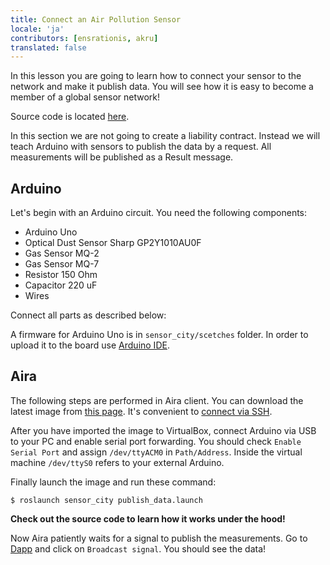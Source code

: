 ```yaml
---
title: Connect an Air Pollution Sensor
locale: 'ja' 
contributors: [ensrationis, akru]
translated: false
---
```


In this lesson you are going to learn how to connect your sensor to the network and make it publish data. You will see how it is easy to become a member of a global sensor network!

Source code is located [here](https://github.com/airalab/robonomics_tutorials/tree/master/sensor_city).

In this section we are not going to create a liability contract. Instead we will teach Arduino with sensors to publish the data by a request. All measurements will be published as a Result message.

## Arduino

Let's begin with an Arduino circuit. You need the following components:

* Arduino Uno
* Optical Dust Sensor Sharp GP2Y1010AU0F
* Gas Sensor MQ-2
* Gas Sensor MQ-7
* Resistor 150 Ohm
* Capacitor 220 uF
* Wires

Connect all parts as described below:

<!-- .. image:: ../img/7.png
  :alt: Arduino schema
  :align: center -->

A firmware for Arduino Uno is in `sensor_city/scetches` folder. In order to upload it to the board use [Arduino IDE](https://www.arduino.cc/en/Main/Software).

<!-- .. image:: ../img/8.png
   :alt: Arduino IDE
   :align: center
 -->

## Aira

The following steps are performed in Aira client. You can download the latest image from [this page](https://github.com/airalab/aira/releases). It's convenient to [connect via SSH](/docs/aira-connecting-via-ssh/).

After you have imported the image to VirtualBox, connect Arduino via USB to your PC and enable serial port forwarding. You should check `Enable Serial Port` and assign `/dev/ttyACM0` in `Path/Address`. Inside the virtual machine `/dev/ttyS0` refers to your external Arduino.

<!-- .. image:: ../img/9.png
   :alt: Set a port
   :align: center -->

Finally launch the image and run these command:

```
$ roslaunch sensor_city publish_data.launch
```

**Check out the source code to learn how it works under the hood!**

Now Aira patiently waits for a signal to publish the measurements. Go to [Dapp](https://dev.aira.life/smart-city/#/) and click on `Broadcast signal`. You should see the data!
